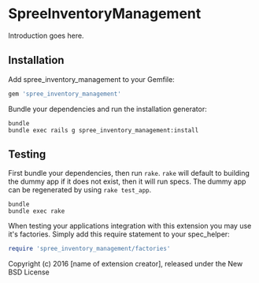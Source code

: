 SpreeInventoryManagement
========================

Introduction goes here.

Installation
------------

Add spree_inventory_management to your Gemfile:

```ruby
gem 'spree_inventory_management'
```

Bundle your dependencies and run the installation generator:

```shell
bundle
bundle exec rails g spree_inventory_management:install
```

Testing
-------

First bundle your dependencies, then run `rake`. `rake` will default to building the dummy app if it does not exist, then it will run specs. The dummy app can be regenerated by using `rake test_app`.

```shell
bundle
bundle exec rake
```

When testing your applications integration with this extension you may use it's factories.
Simply add this require statement to your spec_helper:

```ruby
require 'spree_inventory_management/factories'
```

Copyright (c) 2016 [name of extension creator], released under the New BSD License
